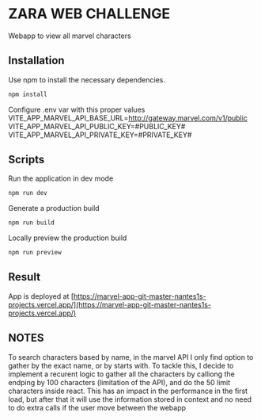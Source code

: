 # ZARA WEB CHALLENGE

Webapp to view all marvel characters

## Installation

Use npm  to install the necessary dependencies.

```bash
npm install
```

Configure .env var with this proper values
VITE_APP_MARVEL_API_BASE_URL=http://gateway.marvel.com/v1/public
VITE_APP_MARVEL_API_PUBLIC_KEY=#PUBLIC_KEY#
VITE_APP_MARVEL_API_PRIVATE_KEY=#PRIVATE_KEY#

## Scripts

Run the application in dev mode

```bash
npm run dev
```

Generate a production build

```bash
npm run build
```

Locally preview the production build

```bash
npm run preview
```
## Result

App is deployed at [https://marvel-app-git-master-nantes1s-projects.vercel.app/](https://marvel-app-git-master-nantes1s-projects.vercel.app/)

## NOTES
To search characters based by name, in the marvel API I only find option to gather by the exact name, or by starts with. To tackle this, I decide to implement a recurent logic to gather all the characters by calliong the endping by 100 characters (limitation of the API), and do the 50 limit characters inside react. This has an impact in the performance in the first load, but after that it will use the information stored in context and no need to do extra calls if the user move between the webapp